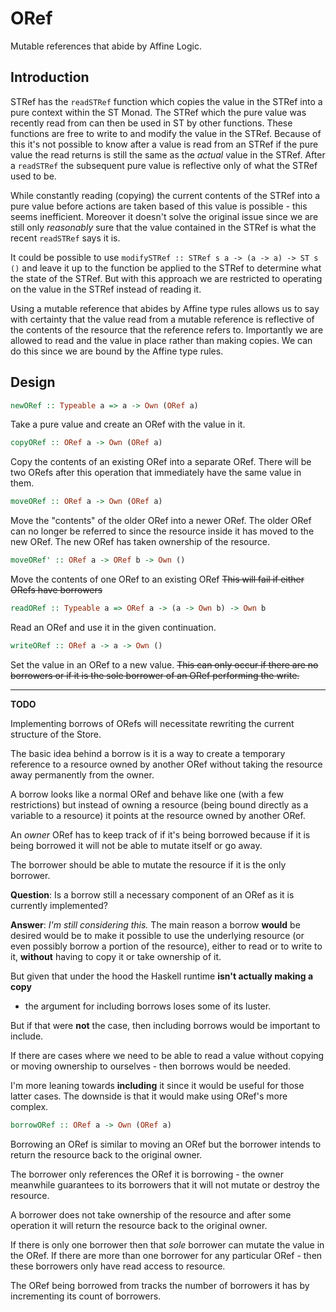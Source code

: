 ORef
====

Mutable references that abide by Affine Logic.


Introduction
------------

STRef has the `readSTRef` function which copies the value in the STRef 
into a pure context within the ST Monad. 
The STRef which the pure value was recently read from can then be used in
ST by other functions. These functions are free to write to and modify the value
in the STRef.  Because of this it's not possible to know after a value is read
from an STRef if the pure value the read returns is still the same as the *actual*
value in the STRef.  After a `readSTRef` the subsequent pure value is reflective
only of what the STRef used to be. 

While constantly reading (copying) the current contents of the STRef into a pure value
before actions are taken based of this value is possible - this seems inefficient.
Moreover it doesn't solve the original issue since we are still only *reasonably* 
sure that the value contained in the STRef is what the recent `readSTRef` says it is.

It could be possible to use `modifySTRef :: STRef s a -> (a -> a) -> ST s ()`
and leave it up to the function be applied to the STRef to determine what the state 
of the STRef. But with this approach we are restricted to operating on the value in
the STRef instead of reading it.

Using a mutable reference that abides by Affine type rules allows us to say with
certainty that the value read from a mutable reference is reflective of the contents
of the resource that the reference refers to. Importantly we are allowed to read and
the value in place rather than making copies. We can do this since we are bound by 
the Affine type rules.


Design
------


```haskell
newORef :: Typeable a => a -> Own (ORef a)
```

Take a pure value and create an ORef with the value in it.


```haskell
copyORef :: ORef a -> Own (ORef a)
```

Copy the contents of an existing ORef into a separate ORef.
There will be two ORefs after this operation that immediately
have the same value in them.


```haskell
moveORef :: ORef a -> Own (ORef a)
```

Move the "contents" of the older ORef into a newer ORef.
The older ORef can no longer be referred to since the resource inside
it has moved to the new ORef. The new ORef has taken ownership of the
resource.


```haskell
moveORef' :: ORef a -> ORef b -> Own ()
```

Move the contents of one ORef to an existing ORef
~~This will fail if either ORefs have borrowers~~


```haskell
readORef :: Typeable a => ORef a -> (a -> Own b) -> Own b
```

Read an ORef and use it in the given continuation.


```haskell
writeORef :: ORef a -> a -> Own ()
```

Set the value in an ORef to a new value. 
~~This can only occur if there are no borrowers or if it is the sole borrower of an ORef performing the write.~~

-----

**TODO**

Implementing borrows of ORefs will necessitate rewriting the current structure of the Store.

The basic idea behind a borrow is it is a way to create a temporary reference 
to a resource owned by another ORef without taking the resource away permanently 
from the owner. 

A borrow looks like a normal ORef and behave like one (with a few restrictions) but instead of
owning a resource (being bound directly as a variable to a resource) it points at the resource 
owned by another ORef. 

An *owner* ORef has to keep track of if it's being borrowed because if it is being borrowed it
will not be able to mutate itself or go away.

The borrower should be able to mutate the resource if it is the only borrower.

**Question**: Is a borrow still a necessary component of an ORef as it is currently implemented?

**Answer**:
*I'm still considering this.*
The main reason a borrow **would** be desired would be to make it possible to
use the underlying resource (or even possibly borrow a portion of the resource), 
either to read or to write to it, **without** having to copy it or take ownership 
of it.

But given that under the hood the Haskell runtime **isn't actually making a copy** 
- the argument for including borrows loses some of its luster. 

But if that were **not** the case, then including borrows would be important to include.

If there are cases where we need to be able to read a value without copying or 
moving ownership to ourselves - then borrows would be needed.

I'm more leaning towards **including** it since it would be useful for those latter cases. 
The downside is that it would make using ORef's more complex.

```haskell
borrowORef :: ORef a -> Own (ORef a)
```

Borrowing an ORef is similar to moving an ORef but the borrower intends to return
the resource back to the original owner.

The borrower only references the ORef it is borrowing - the owner meanwhile guarantees 
to its borrowers that it will not mutate or destroy the resource.

A borrower does not take ownership of the resource and after some operation it will
return the resource back to the original owner.

If there is only one borrower then that *sole* borrower can mutate the value in the
ORef.  If there are more than one borrower for any particular ORef - then these borrowers 
only have read access to resource.

The ORef being borrowed from tracks the number of borrowers it has by incrementing its
count of borrowers.
